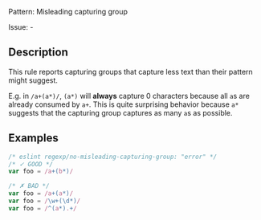 Pattern: Misleading capturing group

Issue: -

## Description

This rule reports capturing groups that capture less text than their pattern might suggest.

E.g. in `/a+(a*)/`, `(a*)` will **always** capture 0 characters because all `a`s are already consumed by `a+`. This is quite surprising behavior because `a*` suggests that the capturing group captures as many `a`s as possible.

## Examples

```js
/* eslint regexp/no-misleading-capturing-group: "error" */
/* ✓ GOOD */
var foo = /a+(b*)/

/* ✗ BAD */
var foo = /a+(a*)/
var foo = /\w+(\d*)/
var foo = /^(a*).+/
```
